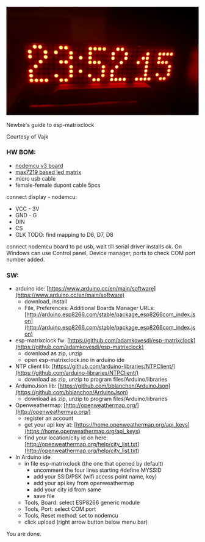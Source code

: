 
![esp-matrixclock](clock.jpg)

Newbie's guide to esp-matrixclock

Courtesy of Vajk

### HW BOM:
- [nodemcu v3 board](http://www.banggood.com/Geekcreit-Doit-NodeMcu-Lua-ESP8266-ESP-12E-WIFI-Development-Board-p-985891.html)
- [max7219 based led matrix](http://www.banggood.com/Geekcreit-Doit-NodeMcu-Lua-ESP8266-ESP-12E-WIFI-Development-Board-p-985891.html)
- micro usb cable
- female-female dupont cable 5pcs

connect display - nodemcu:
- VCC - 3V
- GND - G
- DIN
- CS
- CLK
TODO: find mapping to D6, D7, D8

connect nodemcu board to pc usb, wait till serial driver installs ok. On Windows can use Control panel, Device manager, ports to check COM port number added.

### SW:
- arduino ide: [https://www.arduino.cc/en/main/software](https://www.arduino.cc/en/main/software) 
   - download, install
   - File, Preferences: Additional Boards Manager URLs: [http://arduino.esp8266.com/stable/package_esp8266com_index.json](http://arduino.esp8266.com/stable/package_esp8266com_index.json) 
- esp-matrixclock fw: [https://github.com/adamkovesdi/esp-matrixclock](https://github.com/adamkovesdi/esp-matrixclock) 
   - download as zip, unzip
   - open esp-matrixclock.ino in arduino ide
- NTP client lib: [https://github.com/arduino-libraries/NTPClient/](https://github.com/arduino-libraries/NTPClient/) 
   - download as zip, unzip to program files/Arduino/libraries
- ArduinoJson lib: [https://github.com/bblanchon/ArduinoJson](https://github.com/bblanchon/ArduinoJson) 
   - download as zip, unzip to program files/Arduino/libraries
- Openweathermap: [http://openweathermap.org/](http://openweathermap.org/) 
   - register an account
   - get your api key at: [https://home.openweathermap.org/api_keys](https://home.openweathermap.org/api_keys) 
   - find your location/city id on here: [http://openweathermap.org/help/city_list.txt](http://openweathermap.org/help/city_list.txt) 
- In Arduino ide
   - in file esp-matrixclock (the one that opened by default)
      - uncomment the four lines starting #define MYSSID
      - add your SSID/PSK (wifi access point name, key)
      - add your api key from openweathermap
      - add your city id from same
      - save file
   - Tools, Board: select ESP8266 generic module
   - Tools, Port: select COM port
   - Tools, Reset method: set to nodemcu
   - click upload (right arrow button below menu bar)

You are done.
